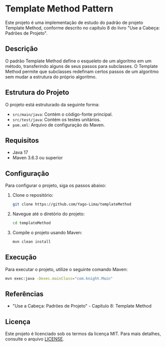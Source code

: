 # Template Method Pattern

Este projeto é uma implementação de estudo do padrão de projeto Template Method, conforme descrito no capítulo 8 do livro "Use a Cabeça: Padrões de Projeto".

## Descrição

O padrão Template Method define o esqueleto de um algoritmo em um método, transferindo alguns de seus passos para subclasses. O Template Method permite que subclasses redefinam certos passos de um algoritmo sem mudar a estrutura do próprio algoritmo.

## Estrutura do Projeto

O projeto está estruturado da seguinte forma:

- `src/main/java`: Contém o código-fonte principal.
- `src/test/java`: Contém os testes unitários.
- `pom.xml`: Arquivo de configuração do Maven.

## Requisitos

- Java 17
- Maven 3.6.3 ou superior

## Configuração

Para configurar o projeto, siga os passos abaixo:

1. Clone o repositório:
    ```sh
    git clone https://github.com/Yago-Lima/templateMethod
    ```
2. Navegue até o diretório do projeto:
    ```sh
    cd templateMethod
    ```
3. Compile o projeto usando Maven:
    ```sh
    mvn clean install
    ```

## Execução

Para executar o projeto, utilize o seguinte comando Maven:
```sh
mvn exec:java -Dexec.mainClass="com.knight.Main"
```

## Referências

- "Use a Cabeça: Padrões de Projeto" - Capítulo 8: Template Method

## Licença

Este projeto é licenciado sob os termos da licença MIT. Para mais detalhes, consulte o arquivo [LICENSE](./LICENSE).
